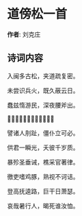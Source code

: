 # 道傍松一首

**作者**: 刘克庄

## 诗词内容

入闽多古松，夹道疏复密。

未尝识兵火，既久蔽云日。

蠢兹惰游民，深夜腰斧出。

𣃁根取脂肪，窃负如鬼疾。

譬诸人刖趾，僵仆立可必。

供君一瞬光，夭彼千岁质。

暴殄圣垂诫，樵采官著律。

徼吏嗜鸡豚，熟视不诃诘。

登高抚逵路，巨干日萧瑟。

哀哉暑行人，暍死谁汝恤。

